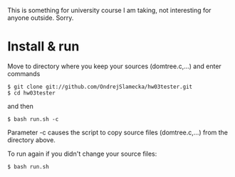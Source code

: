 This is something for university course I am taking, not interesting for anyone outside. Sorry.

Install & run
=============

Move to directory where you keep your sources (domtree.c,...) and enter commands

	$ git clone git://github.com/OndrejSlamecka/hw03tester.git
	$ cd hw03tester

and then

	$ bash run.sh -c

Parameter -c causes the script to copy source files (domtree.c,...) from the directory above.

To run again if you didn't change your source files:

	$ bash run.sh

